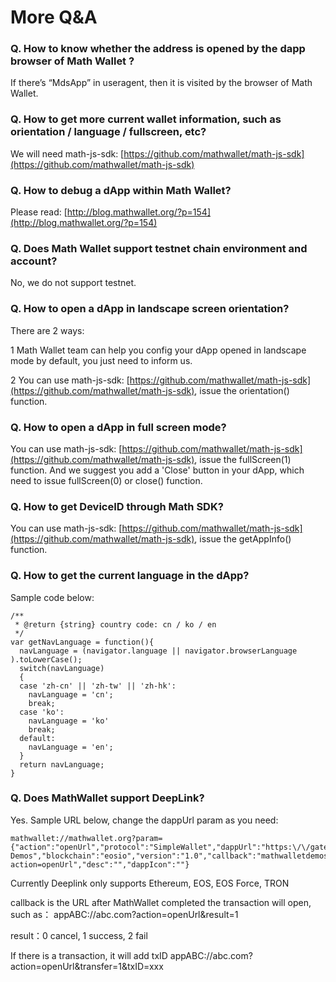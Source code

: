 # More Q&A

### Q. How to know whether the address is opened by the dapp browser of Math Wallet ?

If there’s “MdsApp” in useragent, then it is visited by the browser of Math Wallet.

### Q. How to get more current wallet information, such as orientation / language / fullscreen, etc?

We will need math-js-sdk: [https://github.com/mathwallet/math-js-sdk](https://github.com/mathwallet/math-js-sdk)

### Q. How to debug a dApp within Math Wallet?

Please read: [http://blog.mathwallet.org/?p=154](http://blog.mathwallet.org/?p=154)

### Q. Does Math Wallet support testnet chain environment and account?

No, we do not support testnet.

### Q. How to open a dApp in landscape screen orientation?

There are 2 ways:

1 Math Wallet team can help you config your dApp opened in landscape mode by default, you just need to inform us.

2 You can use math-js-sdk: [https://github.com/mathwallet/math-js-sdk](https://github.com/mathwallet/math-js-sdk), issue the orientation() function.

### Q. How to open a dApp in full screen mode?

You can use math-js-sdk: [https://github.com/mathwallet/math-js-sdk](https://github.com/mathwallet/math-js-sdk), issue the fullScreen(1) function.
And we suggest you add a 'Close' button in your dApp, which need to issue fullScreen(0) or close() function.

### Q. How to get DeviceID through Math SDK?

You can use math-js-sdk: [https://github.com/mathwallet/math-js-sdk](https://github.com/mathwallet/math-js-sdk), issue the getAppInfo() function.

### Q. How to get the current language in the dApp?

Sample code below:

```
/**
 * @return {string} country code: cn / ko / en
 */
var getNavLanguage = function(){
  navLanguage = (navigator.language || navigator.browserLanguage ).toLowerCase();
  switch(navLanguage)
  {
  case 'zh-cn' || 'zh-tw' || 'zh-hk':
    navLanguage = 'cn';
    break;
  case 'ko':
    navLanguage = 'ko'
    break;
  default:
    navLanguage = 'en';
  }
  return navLanguage;
}
```

### Q. Does MathWallet support DeepLink?

Yes. Sample URL below, change the dappUrl param as you need:

```
mathwallet://mathwallet.org?param={"action":"openUrl","protocol":"SimpleWallet","dappUrl":"https:\/\/gateway.eosdt.com\/","dappName":"MathWalletSDK-Demos","blockchain":"eosio","version":"1.0","callback":"mathwalletdemos:\/\/mathwalletsdk?action=openUrl","desc":"","dappIcon":""}
```

Currently Deeplink only supports Ethereum, EOS, EOS Force, TRON

callback is the URL after MathWallet completed the transaction will open, such as：
appABC://abc.com?action=openUrl&result=1

result：0 cancel, 1 success, 2 fail

If there is a transaction, it will add txID
appABC://abc.com?action=openUrl&transfer=1&txID=xxx